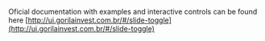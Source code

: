 Oficial documentation with examples and interactive controls can be found here [http://ui.gorilainvest.com.br/#/slide-toggle](http://ui.gorilainvest.com.br/#/slide-toggle)
